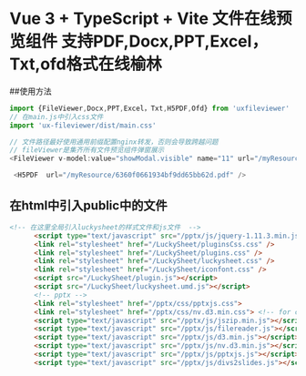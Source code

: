 <!--
 * @Descripttion: 
 * @version: 
 * @Author: houqiangxie
 * @Date: 2022-11-24 17:13:54
 * @LastEditors: houqiangxie
 * @LastEditTime: 2023-07-13 15:00:18
-->
# Vue 3 + TypeScript + Vite  文件在线预览组件 支持PDF,Docx,PPT,Excel，Txt,ofd格式在线榆林

##使用方法
```javascript
import {FileViewer,Docx,PPT,Excel，Txt,H5PDF,Ofd} from 'uxfileviewer'
// 在main.js中引入css文件
import 'ux-fileviewer/dist/main.css'

// 文件路径最好使用通用前缀配置nginx转发，否则会导致跨越问题
// fileViewer是集齐所有文件预览组件弹窗展示
<FileViewer v-model:value="showModal.visible" name="11" url="/myResource/6360f0661934bf9dd65bb62d.pdf" />

 <H5PDF  url="/myResource/6360f0661934bf9dd65bb62d.pdf" />
```

## 在html中引入public中的文件
```html
<!-- 在这里全局引入luckysheet的样式文件和js文件  -->
      <script type="text/javascript" src="/pptx/js/jquery-1.11.3.min.js"></script>
      <link rel="stylesheet" href="/LuckySheet/pluginsCss.css" />
      <link rel="stylesheet" href="/LuckySheet/plugins.css" />
      <link rel="stylesheet" href="/LuckySheet/luckysheet.css" />
      <link rel="stylesheet" href="/LuckySheet/iconfont.css" />
      <script src="/LuckySheet/plugin.js"></script>
      <script src="/LuckySheet/luckysheet.umd.js"></script>
      <!-- pptx -->
      <link rel="stylesheet" href="/pptx/css/pptxjs.css">
      <link rel="stylesheet" href="/pptx/css/nv.d3.min.css"> <!-- for charts graphs -->
      <script type="text/javascript" src="/pptx/js/jszip.min.js"></script> <!-- v2.. , NOT v.3.. -->
      <script type="text/javascript" src="/pptx/js/filereader.js"></script>
      <script type="text/javascript" src="/pptx/js/d3.min.js"></script> <!-- for charts graphs -->
      <script type="text/javascript" src="/pptx/js/nv.d3.min.js"></script> <!-- for charts graphs -->
      <script type="text/javascript" src="/pptx/js/pptxjs.js"></script>
      <script type="text/javascript" src="/pptx/js/divs2slides.js"></script> <!-- for slide show -->
```



